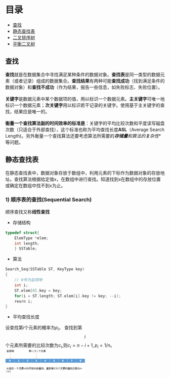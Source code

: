 # 目录

- [查找](#查找)
- [静态查找表](#静态查找表)
- [二叉排序树]()
- [平衡二叉树]()

## 查找
**查找**就是在数据集合中寻找满足某种条件的数据对象。**查找表**是同一类型的数据元素（或者记录）组成的数据集合。**查找结果**有两种可能**查找成功**（找到满足条件的数据对象）和**查找不成功**（作为结果，报告一些信息，如失败标志、失败位置）。
<br>
<br>
**关键字**是数据元素中某个数据项的值，用以标识一个数据元素。**主关键字**可唯一地标识一个数据元素；**次关键字**用以标识若干记录的关键字。使用基于主关键字的查找，结果应是唯一的。
<br>
<br>
**衡量一个查找算法副的时间效率的标准是**：关键字的平均比较次数和平度读写磁盘次数（只适合于外部查找），这个标准也称为平均查找长度**ASL**（Average Search Length)。另外衡量一个查找算法还要考虑算法所需要的***存储量**和算法的**复杂性**等问题。

## 静态查找表
在静态查找表中，数据对象存放于数组中，利用元素的下标作为数据对象的存放地址。查找算法根据给定值x，在数组中进行查找。知道找到x在数组中的存放位置或确定在数组中找不到x为止。

### 1) 顺序表的查找(Sequential Search)
顺序查找又称**线性查找**
- 存储结构
```c++
typedef struct{
    ElemType *elem;
    int length;
    } SSTable;
```
- 算法
```c++
Search_Seq(SSTable ST, KeyType key)
{
    // 0号为监视哨
    int i;
    ST.elem[0].key = key;
    for(i = ST.length; ST.elem[i].key != key; --i);
    reurn i;
}
```
- 平均查找长度

设查找第$i$个元素的概率为$p_i$， 查找到第$$i$$个元素所需要的比较次数为$c_i$,则$c_i = n - i + 1, p_i = 1 / n$。
<img src="Search.png" width="50%">


